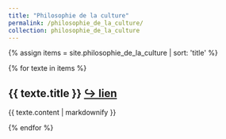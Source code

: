 ```yaml
---
title: "Philosophie de la culture"
permalink: /philosophie_de_la_culture/
collection: philosophie_de_la_culture
---
```


{% assign items = site.philosophie_de_la_culture | sort: 'title' %}

{% for texte in items %}
  <h2>{{ texte.title }} <a href="https://eyssette.github.io/dossiers{{- texte.url -}}">↪ lien</a></h2>
  <p>{{ texte.content | markdownify }}</p>
{% endfor %}
